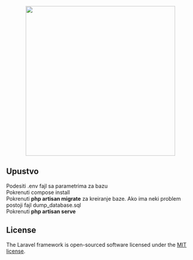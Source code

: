 <p align="center"><a href="https://laravel.com" target="_blank"><img src="https://raw.githubusercontent.com/laravel/art/master/logo-lockup/5%20SVG/2%20CMYK/1%20Full%20Color/laravel-logolockup-cmyk-red.svg" width="400"></a></p>


## Upustvo
Podesiti .env fajl sa parametrima za bazu<br />
Pokrenuti compose install<br />
Pokrenuti <b>php artisan migrate</b> za kreiranje baze. Ako ima neki problem postoji fajl dump_database.sql<br />
Pokrenuti <b>php artisan serve</b>






## License

The Laravel framework is open-sourced software licensed under the [MIT license](https://opensource.org/licenses/MIT).
